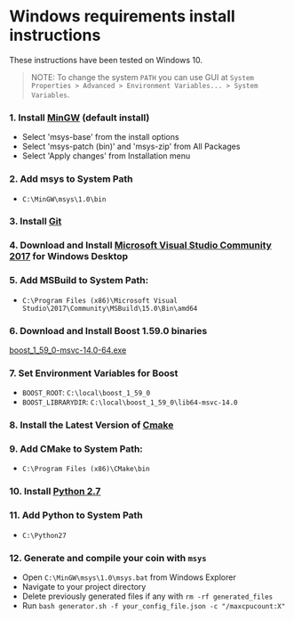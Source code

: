 # Windows requirements install instructions

These instructions have been tested on Windows 10.

> NOTE: To change the system `PATH` you can use GUI at 
> `System Properties > Advanced > Environment Variables... > System Variables`.

### 1. Install [MinGW](http://sourceforge.net/projects/mingw/files/Installer/mingw-get-setup.exe/download) (default install)

- Select 'msys-base' from the install options
- Select 'msys-patch (bin)' and 'msys-zip' from All Packages
- Select 'Apply changes' from Installation menu
  
### 2. Add msys to System Path

- `C:\MinGW\msys\1.0\bin`

### 3. Install [Git](http://git-scm.com/download/win)

### 4. Download and Install [Microsoft Visual Studio Community 2017](https://www.visualstudio.com/en-us/products/visual-studio-community-vs.aspx) for Windows Desktop

### 5. Add MSBuild to System Path:
   
- `C:\Program Files (x86)\Microsoft Visual Studio\2017\Community\MSBuild\15.0\Bin\amd64`

### 6. Download and Install Boost 1.59.0 binaries

[boost_1_59_0-msvc-14.0-64.exe](http://sourceforge.net/projects/boost/files/boost-binaries/1.59.0/boost_1_59_0-msvc-14.0-64.exe/download)

### 7. Set Environment Variables for Boost

- `BOOST_ROOT`: `C:\local\boost_1_59_0`
- `BOOST_LIBRARYDIR`: `C:\local\boost_1_59_0\lib64-msvc-14.0`

### 8. Install the Latest Version of [Cmake](https://cmake.org/files/v3.10/cmake-3.10.1-win64-x64.msi)

### 9. Add CMake to System Path:

- `C:\Program Files (x86)\CMake\bin`

### 10. Install [Python 2.7](https://www.python.org/ftp/python/2.7.14/python-2.7.14.amd64.msi)

### 11. Add Python to System Path

- `C:\Python27`

### 12. Generate and compile your coin with `msys`

- Open `C:\MinGW\msys\1.0\msys.bat` from Windows Explorer
- Navigate to your project directory
- Delete previously generated files if any with `rm -rf generated_files`
- Run `bash generator.sh -f your_config_file.json -c "/maxcpucount:X"`
